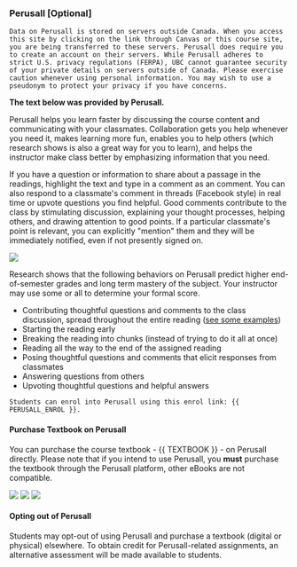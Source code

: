 ### Perusall [Optional]

```{warning}
Data on Perusall is stored on servers outside Canada. When you access this site by clicking on the link through Canvas or this course site, you are being transferred to these servers. Perusall does require you to create an account on their servers. While Perusall adheres to strict U.S. privacy regulations (FERPA), UBC cannot guarantee security of your private details on servers outside of Canada. Please exercise caution whenever using personal information. You may wish to use a pseudonym to protect your privacy if you have concerns.
```

**The text below was provided by Perusall.**

Perusall helps you learn faster by discussing the course content and communicating with your classmates. Collaboration gets you help whenever you need it, makes learning more fun, enables you to help others (which research shows is also a great way for you to learn), and helps the instructor make class better by emphasizing information that you need.

If you have a question or information to share about a passage in the readings, highlight the text and type in a comment as an comment. You can also respond to a classmate's comment in threads (Facebook style) in real time or upvote questions you find helpful. Good comments contribute to the class by stimulating discussion, explaining your thought processes, helping others, and drawing attention to good points. If a particular classmate's point is relevant, you can explicitly "mention" them and they will be immediately notified, even if not presently signed on.

<img src="../images/perusall.png">


Research shows that the following behaviors on Perusall predict higher end-of-semester grades and long term mastery of the subject. Your instructor may use some or all to determine your formal score.

- Contributing thoughtful questions and comments to the class discussion, spread throughout the entire reading ([see some examples](https://support.perusall.com/hc/en-us/sections/16176743952919))
- Starting the reading early
- Breaking the reading into chunks (instead of trying to do it all at once)
- Reading all the way to the end of the assigned reading
- Posing thoughtful questions and comments that elicit responses from classmates
- Answering questions from others
- Upvoting thoughtful questions and helpful answers

```{note}
Students can enrol into Perusall using this enrol link: {{ PERUSALL_ENROL }}.
```

#### Purchase Textbook on Perusall

You can purchase the course textbook - {{ TEXTBOOK }} - on Perusall directly.
Please note that if you intend to use Perusall, you **must** purchase the textbook through the Perusall platform, other eBooks are not compatible.

<img src="../images/perusall_buy1.png">

<img src="../images/perusall_buy2.png">

<img src="../images/perusall_buy3.png">

#### Opting out of Perusall

Students may opt-out of using Perusall and purchase a textbook (digital or physical) elsewhere.
To obtain credit for Perusall-related assignments, an alternative assessment will be made available to students.